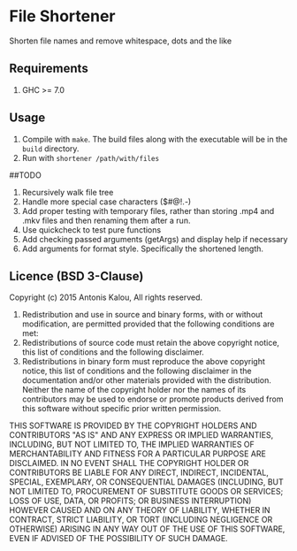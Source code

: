 File Shortener
=============

Shorten file names and remove whitespace, dots and the like

## Requirements

1. GHC >= 7.0

## Usage
1. Compile with `make`. The build files along with the executable will be in the `build` directory.
2. Run with `shortener /path/with/files`

##TODO
1. Recursively walk file tree
2. Handle more special case characters ($#@!.-)
3. Add proper testing with temporary files, rather than storing .mp4 and .mkv files and then renaming them after a run. 
4. Use quickcheck to test pure functions
5. Add checking passed arguments (getArgs) and display help if necessary
6. Add arguments for format style. Specifically the shortened length.

## Licence (BSD 3-Clause)

Copyright (c) 2015 Antonis Kalou, All rights reserved.

1. Redistribution and use in source and binary forms, with or without modification, are permitted provided that the following conditions are met:
2. Redistributions of source code must retain the above copyright notice, this list of conditions and the following disclaimer.
3. Redistributions in binary form must reproduce the above copyright notice, this list of conditions and the following disclaimer in the documentation and/or other materials provided with the distribution. Neither the name of the copyright holder nor the names of its contributors may be used to endorse or promote products derived from this software without specific prior written permission. 

THIS SOFTWARE IS PROVIDED BY THE COPYRIGHT HOLDERS AND CONTRIBUTORS "AS IS" AND ANY EXPRESS OR IMPLIED WARRANTIES, INCLUDING, BUT NOT LIMITED TO, THE IMPLIED WARRANTIES OF MERCHANTABILITY AND FITNESS FOR A PARTICULAR PURPOSE ARE DISCLAIMED. IN NO EVENT SHALL THE COPYRIGHT HOLDER OR CONTRIBUTORS BE LIABLE FOR ANY DIRECT, INDIRECT, INCIDENTAL, SPECIAL, EXEMPLARY, OR CONSEQUENTIAL DAMAGES (INCLUDING, BUT NOT LIMITED TO, PROCUREMENT OF SUBSTITUTE GOODS OR SERVICES; LOSS OF USE, DATA, OR PROFITS; OR BUSINESS INTERRUPTION) HOWEVER CAUSED AND ON ANY THEORY OF LIABILITY, WHETHER IN CONTRACT, STRICT LIABILITY, OR TORT (INCLUDING NEGLIGENCE OR OTHERWISE) ARISING IN ANY WAY OUT OF THE USE OF THIS SOFTWARE, EVEN IF ADVISED OF THE POSSIBILITY OF SUCH DAMAGE.
